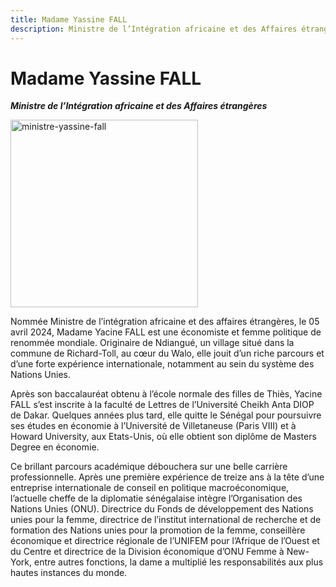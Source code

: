 ```yaml
---
title: Madame Yassine FALL
description: Ministre de l’Intégration africaine et des Affaires étrangères du Gouvernement du Sénégal
---
```


# Madame Yassine FALL

<!-- ![ministre-yassine-fall](/gouvernement/ministre-yassine-fall.jfif) -->

**_Ministre de l’Intégration africaine et des Affaires étrangères_**

<img src="/gouvernement/ministre-yassine-fall.jpg" alt="ministre-yassine-fall" width="300" fetchpriority="high">

Nommée Ministre de l’intégration africaine et des affaires étrangères, le 05 avril 2024, Madame Yacine FALL est une économiste et femme politique de renommée mondiale. Originaire de Ndiangué, un village situé dans la commune de Richard-Toll, au cœur du Walo, elle jouit d’un riche parcours et d’une forte expérience internationale, notamment au sein du système des Nations Unies.

Après son baccalauréat obtenu à l’école normale des filles de Thiès, Yacine FALL s’est inscrite à la faculté de Lettres de l’Université Cheikh Anta DIOP de Dakar. Quelques années plus tard, elle quitte le Sénégal pour poursuivre ses études en économie à l’Université de Villetaneuse (Paris VIII) et à Howard University, aux Etats-Unis, où elle obtient son diplôme de Masters Degree en économie.

Ce brillant parcours académique débouchera sur une belle carrière professionnelle. Après une première expérience de treize ans à la tête d’une entreprise internationale de conseil en politique macroéconomique, l’actuelle cheffe de la diplomatie sénégalaise intègre l’Organisation des Nations Unies (ONU). Directrice du Fonds de développement des Nations unies pour la femme, directrice de l’institut international de recherche et de formation des Nations unies pour la promotion de la femme, conseillère économique et directrice régionale de l’UNIFEM pour l’Afrique de l’Ouest et du Centre et directrice de la Division économique d’ONU Femme à New-York, entre autres fonctions, la dame a multiplié les responsabilités aux plus hautes instances du monde.
